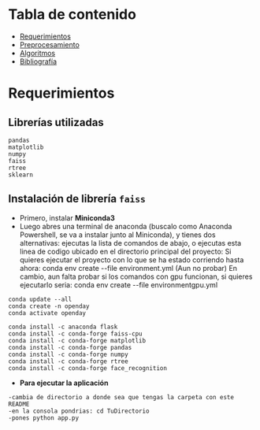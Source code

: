 
# **Tabla de contenido**
- [Requerimientos](#Requerimientos)
- [Preprocesamiento](#Preprocesamiento)
- [Algoritmos](#Algoritmos)
- [Bibliografía](#Bibliografía)

# **Requerimientos**

## **Librerías utilizadas**

```
pandas
matplotlib
numpy
faiss
rtree
sklearn
```

## **Instalación de librería `faiss`**

- Primero, instalar **Miniconda3**
- Luego abres una terminal de anaconda (buscalo como Anaconda Powershell, se va a instalar junto al Miniconda), y tienes dos alternativas:
 ejecutas la lista de comandos de abajo, o ejecutas esta linea de codigo ubicado en el directorio principal del proyecto: 
	Si quieres ejecutar el proyecto con lo que se ha estado corriendo hasta ahora: conda env create --file environment.yml
	(Aun no probar) En cambio, aun falta probar si los comandos con gpu funcionan, si quieres ejecutarlo seria: conda env create --file environmentgpu.yml
```
conda update --all
conda create -n openday	
conda activate openday

conda install -c anaconda flask
conda install -c conda-forge faiss-cpu
conda install -c conda-forge matplotlib
conda install -c conda-forge pandas
conda install -c conda-forge numpy
conda install -c conda-forge rtree
conda install -c conda-forge face_recognition

```
- **Para ejecutar la aplicación**
```
-cambia de directorio a donde sea que tengas la carpeta con este README
-en la consola pondrias: cd TuDirectorio
-pones python app.py
```